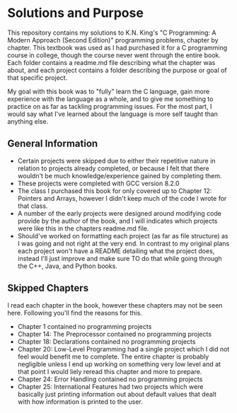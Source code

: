 # Solutions and Purpose
This repository contains my solutions to K.N. King's "C Programming: A Modern Approach (Second Edition)" programming problems, chapter by chapter. This textbook was used as I had purchased it for a C programming course in college, though the course never went through the entire book. Each folder contains a readme.md file describing what the chapter was about, and each project contains a folder describing the purpose or goal of that specific project. 

My goal with this book was to "fully" learn the C language, gain more experience with the language as a whole, and to give me something to practice on as far as tackling programming issues. For the most part, I would say what I've learned about the language is more self taught than anything else.

## General Information
* Certain projects were skipped due to either their repetitive nature in relation to projects already completed, or because I felt that there wouldn't be much knowledge/experience gained by completing them.
* These projects were completed with GCC version 8.2.0
* The class I purchased this book for only covered up to Chapter 12: Pointers and Arrays, however I didn't keep much of the code I wrote for that class. 
* A number of the early projects were designed around modifying code provide by the author of the book, and I will indicates which projects were like this in the chapters readme.md file. 
* Should've worked on formatting each project (as far as file structure) as I was going and not right at the very end. In contrast to my original plans each project won't have a README detailing what the project does, instead I'll just improve and make sure TO do that while going through the C++, Java, and Python books.

## Skipped Chapters
I read each chapter in the book, however these chapters may not be seen here. Following you'll find the reasons for this.
* Chapter 1 contained no programming projects
* Chapter 14: The Preprocessor contained no programming projects
* Chapter 18: Declarations contained no programming projects
* Chapter 20: Low-Level Programming had a single project which I did not feel would benefit me to complete. The entire chapter is probably negligible unless I end up working on something very low level and at that point I would liely reread this chapter and more to prepare.
* Chapter 24: Error Handling contained no programming projects
* Chapter 25: International Features had two projects which were basically just printing information out about default values that dealt with how information is printed to the user.